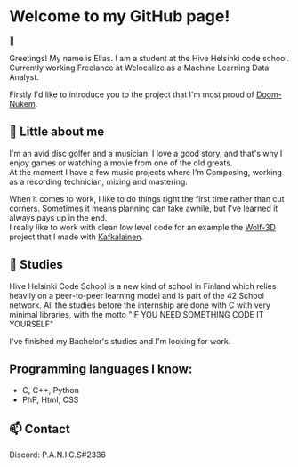 <head>
<link rel="stylesheet" href="mystyle.css">
</head>

# Welcome to my GitHub page!

:wave:

Greetings! My name is Elias. I am a student at the Hive Helsinki code school.  
Currently working Freelance at Welocalize as a Machine Learning Data Analyst.



Firstly I'd like to introduce you to the project that I'm most proud of <a href="https://github.com/Pan1cs/doom_nukem/blob/main/README.md">Doom-Nukem</a>.

## 💬 Little about me

I'm an avid disc golfer and a musician. I love a good story, and that's why I enjoy games or watching a movie from one of the old greats.  
At the moment I have a few music projects where I'm Composing, working as a recording technician, mixing and mastering.  
  
When it comes to work, I like to do things right the first time rather than cut corners. Sometimes it means planning can take awhile,
but I've learned it always pays up in the end.  
I really like to work with clean low level code for an example the <a href="https://github.com/Pan1cs/wolf3d"> Wolf-3D</a> project that I made with
<a href="https://github.com/kafkalainen"> Kafkalainen</a>.  


## 👯 Studies
Hive Helsinki Code School is a new kind of school in Finland which relies heavily on a peer-to-peer learning model and is part of the 42 School network.
All the studies before the internship are done with C with very minimal libraries, with the motto "IF YOU NEED SOMETHING CODE IT YOURSELF"

I've finished my Bachelor's studies and I'm looking for work.


## Programming languages I know:
 * C, C++, Python
 * PhP, Html, CSS

  
## 📫 Contact  
Discord: P.A.N.I.C.S#2336
